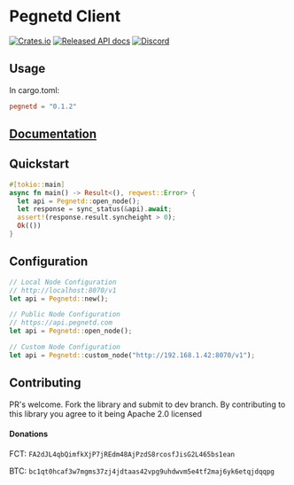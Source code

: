 # Pegnetd Client

[![Crates.io](https://img.shields.io/crates/v/pegnetd.svg)](https://crates.io/crates/pegnetd)
[![Released API docs](https://docs.rs/pegnetd/badge.svg)](https://docs.rs/pegnetd)
[![Discord](https://img.shields.io/discord/550312670528798755.svg?label=&logo=discord&logoColor=ffffff&color=7389D8&labelColor=6A7EC2)](https://discord.gg/V6T7mCW)

## Usage
In cargo.toml:
```toml
pegnetd = "0.1.2"
```

## [Documentation](https://docs.rs/pegnetd)

## Quickstart
```rust
#[tokio::main]
async fn main() -> Result<(), reqwest::Error> {
  let api = Pegnetd::open_node();
  let response = sync_status(&api).await;
  assert!(response.result.syncheight > 0);
  Ok(())
}
```

## Configuration
```rust
// Local Node Configuration
// http://localhost:8070/v1
let api = Pegnetd::new();

// Public Node Configuration
// https://api.pegnetd.com
let api = Pegnetd::open_node();

// Custom Node Configuration
let api = Pegnetd::custom_node("http://192.168.1.42:8070/v1");
```

## Contributing
PR's welcome. Fork the library and submit to dev branch. 
By contributing to this library you agree to it being Apache 2.0 licensed 

#### Donations
FCT: `FA2dJL4qbQimfkXjP7jREdm48AjPzdS8rcosfJisG2L465bs1ean`

BTC: `bc1qt0hcaf3w7mgms37zj4jdtaas42vpg9uhdwvm5e4tf2maj6yk6etqjdqqpg`
